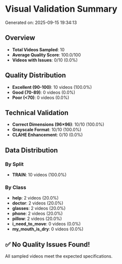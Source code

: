 # Visual Validation Summary

Generated on: 2025-09-15 19:34:13

## Overview
- **Total Videos Sampled**: 10
- **Average Quality Score**: 100.0/100
- **Videos with Issues**: 0/10 (0.0%)

## Quality Distribution
- **Excellent (90-100)**: 10 videos (100.0%)
- **Good (70-89)**: 0 videos (0.0%)
- **Poor (<70)**: 0 videos (0.0%)

## Technical Validation
- **Correct Dimensions (96×96)**: 10/10 (100.0%)
- **Grayscale Format**: 10/10 (100.0%)
- **CLAHE Enhancement**: 0/10 (0.0%)

## Data Distribution

### By Split
- **TRAIN**: 10 videos (100.0%)

### By Class
- **help**: 2 videos (20.0%)
- **doctor**: 2 videos (20.0%)
- **glasses**: 2 videos (20.0%)
- **phone**: 2 videos (20.0%)
- **pillow**: 2 videos (20.0%)
- **i_need_to_move**: 0 videos (0.0%)
- **my_mouth_is_dry**: 0 videos (0.0%)

## ✅ No Quality Issues Found!

All sampled videos meet the expected specifications.
